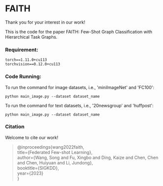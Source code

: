 # FAITH
Thank you for your interest in our work! </br>

This is the code for the paper FAITH: Few-Shot Graph Classification with Hierarchical Task Graphs.


### Requirement:
```
torch==1.11.0+cu113
torchvision==0.12.0+cu113  
```


### Code Running:


To run the command for image datasets, i.e., 'miniImageNet' and 'FC100':  
```
python main_image.py --dataset dataset_name
```

To run the command for text datasets, i.e., '20newsgroup' and 'huffpost':  
```
python main_image.py --dataset dataset_name
```

### Citation
Welcome to cite our work! </br>

> @inproceedings{wang2022faith,  
  title={Federated Few-shot Learning},  
  author={Wang, Song and Fu, Xingbo and Ding, Kaize and Chen, Chen and Chen, Huiyuan and Li, Jundong},  
  booktitle={SIGKDD},  
  year={2023}  
}

